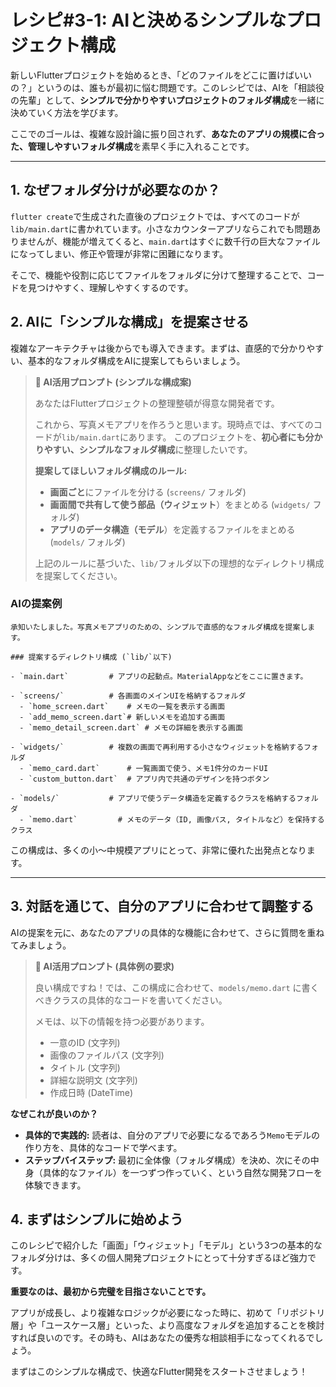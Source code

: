# レシピ#3-1: AIと決めるシンプルなプロジェクト構成

新しいFlutterプロジェクトを始めるとき、「どのファイルをどこに置けばいいの？」というのは、誰もが最初に悩む問題です。このレシピでは、AIを「相談役の先輩」として、**シンプルで分かりやすいプロジェクトのフォルダ構成**を一緒に決めていく方法を学びます。

ここでのゴールは、複雑な設計論に振り回されず、**あなたのアプリの規模に合った、管理しやすいフォルダ構成**を素早く手に入れることです。

---

## 1. なぜフォルダ分けが必要なのか？

`flutter create`で生成された直後のプロジェクトでは、すべてのコードが`lib/main.dart`に書かれています。小さなカウンターアプリならこれでも問題ありませんが、機能が増えてくると、`main.dart`はすぐに数千行の巨大なファイルになってしまい、修正や管理が非常に困難になります。

そこで、機能や役割に応じてファイルをフォルダに分けて整理することで、コードを見つけやすく、理解しやすくするのです。

## 2. AIに「シンプルな構成」を提案させる

複雑なアーキテクチャは後からでも導入できます。まずは、直感的で分かりやすい、基本的なフォルダ構成をAIに提案してもらいましょう。

> **🤖 AI活用プロンプト (シンプルな構成案)**
>
> あなたはFlutterプロジェクトの整理整頓が得意な開発者です。
>
> これから、写真メモアプリを作ろうと思います。現時点では、すべてのコードが`lib/main.dart`にあります。
> このプロジェクトを、**初心者にも分かりやすい、シンプルなフォルダ構成**に整理したいです。
>
> **提案してほしいフォルダ構成のルール:**
> - **画面ごと**にファイルを分ける (`screens/` フォルダ)
> - **画面間で共有して使う部品（ウィジェット**）をまとめる (`widgets/` フォルダ)
> - **アプリのデータ構造（モデル**）を定義するファイルをまとめる (`models/` フォルダ)
>
> 上記のルールに基づいた、`lib/`フォルダ以下の理想的なディレクトリ構成を提案してください。

### AIの提案例

```
承知いたしました。写真メモアプリのための、シンプルで直感的なフォルダ構成を提案します。

### 提案するディレクトリ構成 (`lib/`以下)

- `main.dart`         # アプリの起動点。MaterialAppなどをここに置きます。

- `screens/`          # 各画面のメインUIを格納するフォルダ
  - `home_screen.dart`    # メモの一覧を表示する画面
  - `add_memo_screen.dart`# 新しいメモを追加する画面
  - `memo_detail_screen.dart` # メモの詳細を表示する画面

- `widgets/`          # 複数の画面で再利用する小さなウィジェットを格納するフォルダ
  - `memo_card.dart`      # 一覧画面で使う、メモ1件分のカードUI
  - `custom_button.dart`  # アプリ内で共通のデザインを持つボタン

- `models/`           # アプリで使うデータ構造を定義するクラスを格納するフォルダ
  - `memo.dart`         # メモのデータ（ID, 画像パス, タイトルなど）を保持するクラス
```

この構成は、多くの小〜中規模アプリにとって、非常に優れた出発点となります。

---

## 3. 対話を通じて、自分のアプリに合わせて調整する

AIの提案を元に、あなたのアプリの具体的な機能に合わせて、さらに質問を重ねてみましょう。

> **🤖 AI活用プロンプト (具体例の要求)**
>
> 良い構成ですね！では、この構成に合わせて、`models/memo.dart` に書くべきクラスの具体的なコードを書いてください。
>
> メモは、以下の情報を持つ必要があります。
> - 一意のID (文字列)
> - 画像のファイルパス (文字列)
> - タイトル (文字列)
> - 詳細な説明文 (文字列)
> - 作成日時 (DateTime)

**なぜこれが良いのか？**
*   **具体的で実践的:** 読者は、自分のアプリで必要になるであろう`Memo`モデルの作り方を、具体的なコードで学べます。
*   **ステップバイステップ:** 最初に全体像（フォルダ構成）を決め、次にその中身（具体的なファイル）を一つずつ作っていく、という自然な開発フローを体験できます。

## 4. まずはシンプルに始めよう

このレシピで紹介した「画面」「ウィジェット」「モデル」という3つの基本的なフォルダ分けは、多くの個人開発プロジェクトにとって十分すぎるほど強力です。

**重要なのは、最初から完璧を目指さないことです。**

アプリが成長し、より複雑なロジックが必要になった時に、初めて「リポジトリ層」や「ユースケース層」といった、より高度なフォルダを追加することを検討すれば良いのです。その時も、AIはあなたの優秀な相談相手になってくれるでしょう。

まずはこのシンプルな構成で、快適なFlutter開発をスタートさせましょう！